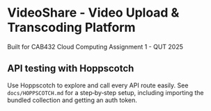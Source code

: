 # VideoShare - Video Upload & Transcoding Platform

Built for CAB432 Cloud Computing Assignment 1 - QUT 2025

## API testing with Hoppscotch

Use Hoppscotch to explore and call every API route easily. See `docs/HOPPSCOTCH.md` for a step‑by‑step setup, including importing the bundled collection and getting an auth token.
